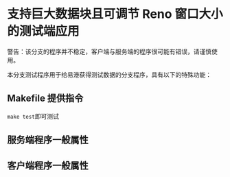 # 支持巨大数据块且可调节 Reno 窗口大小的测试端应用

警告：该分支的程序并不稳定，客户端与服务端的程序很可能有错误，请谨慎使用。

本分支测试程序用于给易港获得测试数据的分支程序，具有以下的特殊功能：

## Makefile 提供指令

`make test`即可测试

## 服务端程序一般属性

## 客户端程序一般属性
